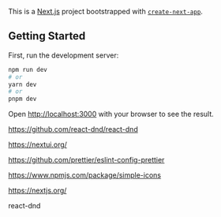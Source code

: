 This is a [Next.js](https://nextjs.org/) project bootstrapped with [`create-next-app`](https://github.com/vercel/next.js/tree/canary/packages/create-next-app).

## Getting Started

First, run the development server:

```bash
npm run dev
# or
yarn dev
# or
pnpm dev
```

Open [http://localhost:3000](http://localhost:3000) with your browser to see the result.


https://github.com/react-dnd/react-dnd

https://nextui.org/

https://github.com/prettier/eslint-config-prettier

https://www.npmjs.com/package/simple-icons

https://nextjs.org/

react-dnd